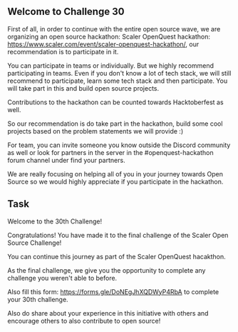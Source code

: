 ## Welcome to Challenge 30


First of all, in order to continue with the entire open source wave, we are organizing an open source hackathon: Scaler OpenQuest hackathon: https://www.scaler.com/event/scaler-openquest-hackathon/, our recommendation is to participate in it.

You can participate in teams or individually. But we highly recommend participating in teams. Even if you don't know a lot of tech stack, we will still recommend to participate, learn some tech stack and then participate. You will take part in this and build open source projects. 

Contributions to the hackathon can be counted towards Hacktoberfest as well. 

So our recommendation is do take part in the hackathon, build some cool projects based on the problem statements we will provide :)

For team, you can invite someone you know outside the Discord community as well or look for partners in the server in the #openquest-hackathon forum channel under find your partners. 

We are really focusing on helping all of you in your journey towards Open Source so we would highly appreciate if you participate in the hackathon.


## Task
Welcome to the 30th Challenge!

Congratulations! You have made it to the final challenge of the Scaler Open Source Challenge! 

You can continue this journey as part of the Scaler OpenQuest hacakthon. 

As the final challenge, we give you the opportunity to complete any challenge you weren't able to before. 

Also fill this form: https://forms.gle/DoNEgJhXQDWyP4RbA to complete your 30th challenge. 

Also do share about your experience in this initiative with others and encourage others to also contribute to open source!
